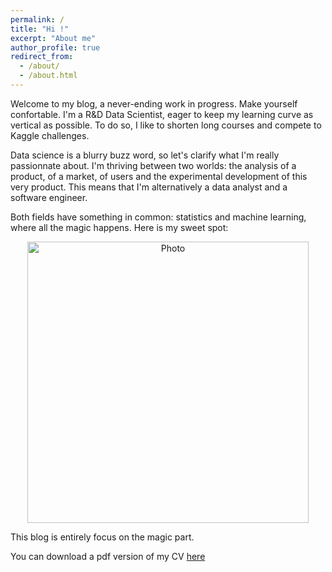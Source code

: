 ```yaml
---
permalink: /
title: "Hi !"
excerpt: "About me"
author_profile: true
redirect_from: 
  - /about/
  - /about.html
---
```


Welcome to my blog, a never-ending work in progress. Make yourself confortable. 
I'm a R&D Data Scientist, eager to keep my learning curve as vertical as possible.
To do so, I like to shorten long courses and compete to Kaggle challenges.

Data science is a blurry buzz word, so let's clarify what I'm really passionnate about.
I'm thriving between two worlds: the analysis of a product, of a market, of users and the experimental development of this very product.
This means that I'm alternatively a data analyst and a software engineer.

Both fields have something in common: statistics and machine learning, where all the magic happens. Here is my sweet spot:


<p align="center">
  <img src="https://vincent-maladiere.github.io/images/sweet_spot.png?raw=true" alt="Photo" style="width: 450px;"/> 
</p>

This blog is entirely focus on the magic part.

You can download a pdf version of my CV [here](https://vincent-maladiere.github.io/files/CV.pdf)

